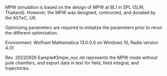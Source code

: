 MPW simulation is based on the design of MPW at BL1 in SPL (SLRI, Thailand). However, the MPW was designed, contructed, and donated by the ASTeC, UK.

Optimizing parameters are required to initialize the parameters prior to rerun the different optimization.

Environment: Wolfram Mathematica 13.0.0.0 on Windows 10, Radia version 4.31

Rev. 20220926
Eample#3mpw_noc.nb represents the MPW mode without pole chamfers, and export data in text for field, field integral, and trajectories.

